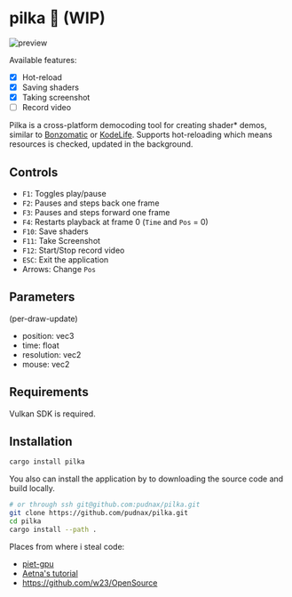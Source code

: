 # pilka 🔩 (WIP)

![preview](boring_tunnel.png)

Available features:
 
- [X] Hot-reload
- [X] Saving shaders
- [X] Taking screenshot
- [ ] Record video

Pilka is a cross-platform democoding tool for creating shader* demos,
similar to [Bonzomatic](https://github.com/Gargaj/Bonzomatic) or [KodeLife](https://hexler.net/products/kodelife). Supports hot-reloading which means
resources is checked, updated in the background.

## Controls

- `F1`:   Toggles play/pause
- `F2`:   Pauses and steps back one frame
- `F3`:   Pauses and steps forward one frame
- `F4`:   Restarts playback at frame 0 (`Time` and `Pos` = 0)
- `F10`:  Save shaders
- `F11`:  Take Screenshot
- `F12`:  Start/Stop record video
- `ESC`:  Exit the application
- Arrows: Change `Pos`

## Parameters

(per-draw-update)

- position: vec3
- time: float
- resolution: vec2
- mouse: vec2

## Requirements

Vulkan SDK is required.

## Installation

```Bash
cargo install pilka
```

You also can install the application by to downloading the source code
and build locally.

```Bash
# or through ssh git@github.com:pudnax/pilka.git
git clone https://github.com/pudnax/pilka.git
cd pilka
cargo install --path .
```

Places from where i steal code:

- [piet-gpu](https://github.com/linebender/piet-gpu)
- [Aetna's tutorial](https://hoj-senna.github.io/ashen-aetna/)
- https://github.com/w23/OpenSource

